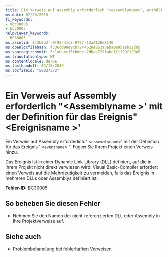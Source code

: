 ```yaml
---
title: Ein Verweis auf Assembly erforderlich "<assemblyname>", enthält die Definition für das Ereignis"<eventname>"
ms.date: 07/20/2015
f1_keywords:
- vbc30005
- bc30005
helpviewer_keywords:
- BC30005
ms.assetid: 843b0b2f-0f93-41c3-8727-13a2138e8140
ms.openlocfilehash: f336cd98e9cb7244628e853a0aba9a951eb32d85
ms.sourcegitcommit: 5c1abeec15fbddcc7dbaa729fabc1f1f29f12045
ms.translationtype: MT
ms.contentlocale: de-DE
ms.lasthandoff: 03/15/2019
ms.locfileid: "58027372"
---
```

# <a name="reference-required-to-assembly-assemblyname-containing-the-definition-for-event-eventname"></a>Ein Verweis auf Assembly erforderlich "\<Assemblyname >' mit der Definition für das Ereignis"\<Ereignisname >'
Ein Verweis auf Assembly erforderlich ' <`assemblyname`>' mit der Definition für das Ereignis ' <`eventname`> ". Fügen Sie Ihrem Projekt einen Verweis hinzu.  
  
 Das Ereignis ist in einer Dynamic Link Library (DLL) definiert, auf die in Ihrem Projekt nicht direkt verwiesen wird. Visual Basic-Compiler erfordert einen Verweis auf die Mehrdeutigkeit zu vermeiden, falls das Ereignis in mehreren DLLs oder Assemblys definiert ist.  
  
 **Fehler-ID:** BC30005  
  
## <a name="to-correct-this-error"></a>So beheben Sie diesen Fehler  
  
-   Nehmen Sie den Namen der nicht referenzierten DLL oder Assembly in Ihre Projektverweise auf.  
  
## <a name="see-also"></a>Siehe auch

- [Problembehandlung bei fehlerhaften Verweisen](/visualstudio/ide/troubleshooting-broken-references)
